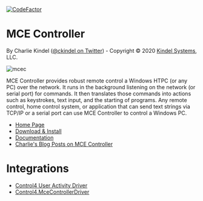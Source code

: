 [![CodeFactor](https://www.codefactor.io/repository/github/tig/mcec/badge)](https://www.codefactor.io/repository/github/tig/mcec)

# MCE Controller

By Charlie Kindel ([@ckindel on Twitter](http://www.twitter.com/ckindel)) - Copyright © 2020 [Kindel Systems](http://www.kindel.com), LLC.

![mcec](https://tig.github.io/mcec/mainwindow.png "MCE Controller")

MCE Controller provides robust remote control a Windows HTPC (or any PC) over the network. It runs in the background listening on the network (or serial port) for commands. It then translates those commands into actions such as keystrokes, text input, and the starting of programs. Any remote control, home control system, or application that can send text strings via TCP/IP or a serial port can use MCE Controller to control a Windows PC.

* [Home Page](https://tig.github.io/mcec/)
* [Download & Install](https://github.com/tig/mcec/releases)
* [Documentation](https://tig.github.io/mcec/documentation.html)
* [Charlie's Blog Posts on MCE Controller](https://ceklog.kindel.com/?s=mcec)

# Integrations
* [Control4 User Activity Driver](https://github.com/tig/User_Activity)
* [Control4.MceControllerDriver](https://github.com/garrynewman/Control4.MceControllerDriver)
